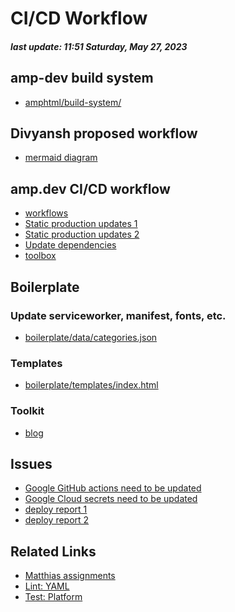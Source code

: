 # CI/CD Workflow

##### last update: 11:51 Saturday, May 27, 2023

## amp-dev build system
- [amphtml/build-system/](https://github.com/ampproject/amphtml/tree/main/build-system)

## Divyansh proposed workflow

- [mermaid diagram](https://mermaid.live/view#pako:eNqtVMtugzAQ_BXLEeKSVk164xZI1UtUqc2ViwEDVrGJwPShiH_vgiHg4EBV9ZDI7M7OzK5hzzjMI4odbFlnXyAmmHRQc0LIzvLkQD9oZjvIjmhQJfZaJWRKOW2iASlpH0yYfC7IKbX7eoiVaf7pFkSEKS0hLouKrsc5L-ecyQMJGpGYZOWQ5oQJVfpClBgnpaSF3QJq-IdfbVlw8EWvDQ-rfWM5P3EqJDyGrQIcgpYLRSpryMSUyKqgu0nEbSUQ9BC-55UcAy8c10l3LmmuHJxxWiT0AkaSJA7yMeTvNvcbH3d2Zgh0_94YvejVBDQMzUSifA_gX3Tn6t1tL91d0Xv_4dH7m0dP9_g48Xgt3ePfPIA_9PDVEcJMJLNXVg4Yjep1N6bqwPBFxuxrtziagVQrdG_hTbxTLjWjDqv53EwmZBBccDpVHjiU8oBd9udq_tRbtjJMeHsXM0GymRvWtPWLHtUam1P76xZHf719KV5jwMEWjGA5twvVx-3e9bF6F2NSZbIpqQFKKpkfv0WIuy2Kq1NEJN0zkhSEX0WfIibzAjvNOq5_AKcPHes)

## amp.dev CI/CD workflow

- [workflows](https://github.com/ampproject/amphtml/tree/main/.github/workflows)
- [Static production updates 1](https://github.com/ampproject/amp.dev/tree/future/.github)
- [Static production updates 2](https://github.com/ampproject/amp.dev/tree/future/.github/workflows)
- [Update dependencies](https://github.com/ampproject/amp.dev/tree/future/.husky)
- [toolbox](https://github.com/ampproject/amp.dev/tree/future/boilerplate)


## Boilerplate

### Update serviceworker, manifest, fonts, etc.

- [boilerplate/data/categories.json](https://github.com/ampproject/amp.dev/blob/future/boilerplate/data/categories.json)

### Templates

- [boilerplate/templates/index.html](https://github.com/ampproject/amp.dev/blob/future/boilerplate/templates/index.html)

### Toolkit

- [blog](https://blog.amp.dev/2019/08/08/announcing-amp-toolbox-1-0/)

## Issues

- [Google GitHub actions need to be updated](https://github.com/ampproject/amp.dev/issues/6302)
- [Google Cloud secrets need to be updated](https://github.com/ampproject/amp.dev/issues/6303)
- [deploy report 1](https://github.com/ampproject/amp.dev/runs/4615877272?check_suite_focus=true#step:10:11)
- [deploy report 2](https://github.com/ampproject/amp.dev/runs/5048813806?check_suite_focus=true#step:6:14)

## Related Links

- [Matthias assignments](https://github.com/ampproject/amp.dev/issues?q=assignee%3Amatthiasrohmer+is%3Aopen
)
- [Lint: YAML](https://github.com/ampproject/amp.dev/actions/workflows/lint-yaml.yaml)
- [Test: Platform](https://github.com/ampproject/amp.dev/actions/workflows/test-platform.yaml)

